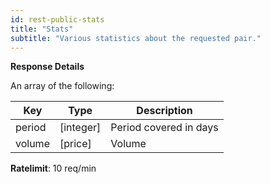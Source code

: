 ```yaml
---
id: rest-public-stats
title: "Stats"
subtitle: "Various statistics about the requested pair."
---
```


**Response Details**

An array of the following:

Key | Type | Description
--|--|--
period | [integer] | Period covered in days
volume |[price] | Volume


**Ratelimit**: 10 req/min
